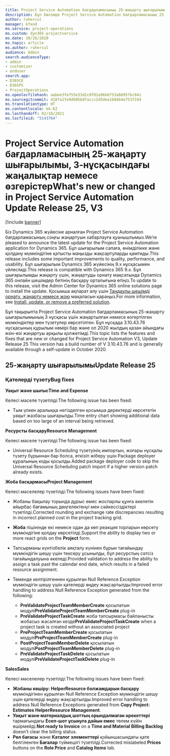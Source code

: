 ```yaml
---
title: Project Service Automation бағдарламасының 25-жаңарту шығарылымы, 3-нұсқасындағы жаңалықтар немесе өзгерістер
description: Бұл бөлімде Project Service Automation бағдарламасының 25-жаңарту шығарылымының 3 нұсқасындағы қолжетімді мүмкіндіктер мен түзетулер берілген.
author: ruhercul
manager: kfend
ms.service: project-operations
ms.custom: dyn365-projectservice
ms.date: 10/26/2020
ms.topic: article
ms.author: ruhercul
audience: Admin
search.audienceType:
- admin
- customizer
- enduser
search.app:
- D365CE
- D365PS
- ProjectOperations
ms.openlocfilehash: aabee3fe755e33d2c0f01a96b6f53a68957bc041
ms.sourcegitcommit: 418fa1fe9d605b8faccc2d5dee1b04b4e753f194
ms.translationtype: HT
ms.contentlocale: kk-KZ
ms.lasthandoff: 02/10/2021
ms.locfileid: "5143764"
---
```

# <a name="whats-new-or-changed-in-project-service-automation-update-release-25-v3"></a><span data-ttu-id="2fe33-103">Project Service Automation бағдарламасының 25-жаңарту шығарылымы, 3-нұсқасындағы жаңалықтар немесе өзгерістер</span><span class="sxs-lookup"><span data-stu-id="2fe33-103">What's new or changed in Project Service Automation Update Release 25, V3</span></span>

[!include [banner](../includes/psa-now-project-operations.md)]

<span data-ttu-id="2fe33-104">Біз Dynamics 365 жүйесіне арналған Project Service Automation бағдарламасының соңғы жаңартуын хабарлауға қуаныштымыз.</span><span class="sxs-lookup"><span data-stu-id="2fe33-104">We’re pleased to announce the latest update for the Project Service Automation application for Dynamics 365.</span></span> <span data-ttu-id="2fe33-105">Бұл шығарылым сапаға, өнімділікке және қолдану мүмкіндігіне қатысты маңызды жақсартуларды қамтиды.</span><span class="sxs-lookup"><span data-stu-id="2fe33-105">This release includes some important improvements to quality, performance, and usability.</span></span> <span data-ttu-id="2fe33-106">Бұл шығарылым Dynamics 365 жүйесінің 9.x нұсқасымен үйлесімді.</span><span class="sxs-lookup"><span data-stu-id="2fe33-106">This release is compatible with Dynamics 365 9.x.</span></span> <span data-ttu-id="2fe33-107">Бұл шығарылымды жаңарту үшін, жаңартуды орнату мақсатында Dynamics 365 онлайн шешімдер бетінің басқару орталығына өтіңіз.</span><span class="sxs-lookup"><span data-stu-id="2fe33-107">To update to this release, visit the Admin Center for Dynamics 365 online solutions page to install the update.</span></span> <span data-ttu-id="2fe33-108">Қосымша ақпарат алу үшін [Таңдаулы шешімді орнату, жаңарту немесе жою](https://docs.microsoft.com/power-platform/admin/install-remove-preferred-solution) мақаласын қараңыз.</span><span class="sxs-lookup"><span data-stu-id="2fe33-108">For more information, see [Install, update, or remove a preferred solution](https://docs.microsoft.com/power-platform/admin/install-remove-preferred-solution).</span></span>

<span data-ttu-id="2fe33-109">Бұл тақырыпта Project Service Automation бағдарламасының 25-жаңарту шығарылымының 3 нұсқасы үшін жаңартылған немесе өзгертілген мүмкіндіктер мен түзетулер көрсетілген. Бұл нұсқада 3.10.43.76 нұсқасының құрылым нөмірі бар және ол 2020 жылдың қазан айындағы өзін-өзі жаңартуы арқылы қолжетімді.</span><span class="sxs-lookup"><span data-stu-id="2fe33-109">This topic lists the features and fixes that are new or changed for Project Service Automation V3, Update Release 25 This version has a build number of V 3.10.43.76 and is generally available through a self-update in October 2020.</span></span>

## <a name="update-release-25"></a><span data-ttu-id="2fe33-110">25-жаңарту шығарылымы</span><span class="sxs-lookup"><span data-stu-id="2fe33-110">Update Release 25</span></span>

### <a name="bug-fixes"></a><span data-ttu-id="2fe33-111">Қателерді түзету</span><span class="sxs-lookup"><span data-stu-id="2fe33-111">Bug fixes</span></span>

<span data-ttu-id="2fe33-112">**Уақыт және шығыс**</span><span class="sxs-lookup"><span data-stu-id="2fe33-112">**Time and Expense**</span></span>

<span data-ttu-id="2fe33-113">Келесі мәселе түзетілді:</span><span class="sxs-lookup"><span data-stu-id="2fe33-113">The following issue has been fixed:</span></span>

- <span data-ttu-id="2fe33-114">Тым үлкен аралыққа негізделген қосымша деректерді көрсететін уақыт жазбасы шығарылды.</span><span class="sxs-lookup"><span data-stu-id="2fe33-114">Time entry chart showing additional data based on too large of an interval being retrieved.</span></span>

<span data-ttu-id="2fe33-115">**Ресурсты басқару**</span><span class="sxs-lookup"><span data-stu-id="2fe33-115">**Resource Management**</span></span>

<span data-ttu-id="2fe33-116">Келесі мәселе түзетілді:</span><span class="sxs-lookup"><span data-stu-id="2fe33-116">The following issue has been fixed:</span></span>

- <span data-ttu-id="2fe33-117">Universal Resource Scheduling түзетуінің импортын, жоғары нұсқалы түзету бұрыннан бар болса, өткізіп жіберу үшін Package deployer құралының коды қосылды.</span><span class="sxs-lookup"><span data-stu-id="2fe33-117">Added package deployer code to skip the Universal Resource Scheduling patch import if a higher version patch already exists.</span></span>

<span data-ttu-id="2fe33-118">**Жоба басқармасы**</span><span class="sxs-lookup"><span data-stu-id="2fe33-118">**Project Management**</span></span>

<span data-ttu-id="2fe33-119">Келесі мәселелер түзетілді:</span><span class="sxs-lookup"><span data-stu-id="2fe33-119">The following issues have been fixed:</span></span>

- <span data-ttu-id="2fe33-120">Жобаны бақылау торында дұрыс емес жоспарлы құнға әкелетін айырбас бағамының дөңгелектенуі мен сәйкессіздіктері түзетілді.</span><span class="sxs-lookup"><span data-stu-id="2fe33-120">Corrected rounding and exchange rate discrepancies resulting in incorrect planned cost in the project tracking grid.</span></span>
- <span data-ttu-id="2fe33-121">**Жоба** пішінінде екі немесе одан да көп реакция торларын көрсету мүмкіндігіне қолдау көрсетілді.</span><span class="sxs-lookup"><span data-stu-id="2fe33-121">Support the ability to display two or more react grids on the **Project** form.</span></span>
- <span data-ttu-id="2fe33-122">Тапсырманы күнтізбелік аяқталу күнінен бұрын тағайындау мүмкіндігін шешу үшін тексеру ұсынылды, бұл ресурстың сәтсіз тағайындалуына әкеледі.</span><span class="sxs-lookup"><span data-stu-id="2fe33-122">Provided validation to address the ability to assign a task past the calendar end date, which results in a failed resource assignment.</span></span>
- <span data-ttu-id="2fe33-123">Төменде келтірілгеннен құрылған Null Reference Exception мүмкіндігін шешу үшін қателерді өңдеу жақсартылды:</span><span class="sxs-lookup"><span data-stu-id="2fe33-123">Improved error handling to address Null Reference Exception generated from the following:</span></span>

    - <span data-ttu-id="2fe33-124">**PreValidateProjectTeamMemberCreate** қосылатын модулі</span><span class="sxs-lookup"><span data-stu-id="2fe33-124">**PreValidateProjectTeamMemberCreate** plug-in</span></span>
    - <span data-ttu-id="2fe33-125">**PreValidateProjectTaskCreate** жоба тапсырмасы байланысты жобасыз жасалған кезде</span><span class="sxs-lookup"><span data-stu-id="2fe33-125">**PreValidateProjectTaskCreate** when a project task is created without an associated project</span></span>
    - <span data-ttu-id="2fe33-126">**PreProjectTeamMemberCreate** қосылатын модулі</span><span class="sxs-lookup"><span data-stu-id="2fe33-126">**PreProjectTeamMemberCreate** plug-in</span></span>
    - <span data-ttu-id="2fe33-127">**PostProjectTeamMemberDelete** қосылатын модулі</span><span class="sxs-lookup"><span data-stu-id="2fe33-127">**PostProjectTeamMemberDelete** plug-in</span></span>
    - <span data-ttu-id="2fe33-128">**PreValidateProjectTaskDelete** қосылатын модулі</span><span class="sxs-lookup"><span data-stu-id="2fe33-128">**PreValidateProjectTaskDelete** plug-in</span></span>

<span data-ttu-id="2fe33-129">**Sales**</span><span class="sxs-lookup"><span data-stu-id="2fe33-129">**Sales**</span></span>

<span data-ttu-id="2fe33-130">Келесі мәселелер түзетілді:</span><span class="sxs-lookup"><span data-stu-id="2fe33-130">The following issues have been fixed:</span></span>

- <span data-ttu-id="2fe33-131">**Жобаны көшіру: HelperResource болжамдарын басқару** мүмкіндігінен құрылған Null Reference Exception мүмкіндігін шешу үшін қателерді өңдеу жақсартылды.</span><span class="sxs-lookup"><span data-stu-id="2fe33-131">Improved error handling to address Null Reference Exceptions generated from **Copy Project: Estimates HelperResource Management**.</span></span>
- <span data-ttu-id="2fe33-132">**Уақыт және материалдық шоттың орындалмаған әрекеттері** тармағындағы **Есеп-шот ұсынуға дайын емес** төлем күйін өшірмейді.</span><span class="sxs-lookup"><span data-stu-id="2fe33-132">**Not ready to Invoice** on a **Time and Material Billing Backlog** doesn't clear the billing status.</span></span>
- <span data-ttu-id="2fe33-133">**Рөл бағасы** және **Каталог элементтері** қойыншасындағы қате белгіленген **Бағалар** түймешігі түзетілді.</span><span class="sxs-lookup"><span data-stu-id="2fe33-133">Corrected mislabeled **Prices** buttons on the **Role Price** and **Catalog Items** tab.</span></span>

